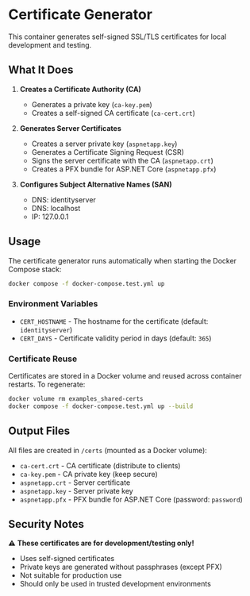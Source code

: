 # Certificate Generator

This container generates self-signed SSL/TLS certificates for local development and testing.

## What It Does

1. **Creates a Certificate Authority (CA)**
   - Generates a private key (`ca-key.pem`)
   - Creates a self-signed CA certificate (`ca-cert.crt`)

2. **Generates Server Certificates**
   - Creates a server private key (`aspnetapp.key`)
   - Generates a Certificate Signing Request (CSR)
   - Signs the server certificate with the CA (`aspnetapp.crt`)
   - Creates a PFX bundle for ASP.NET Core (`aspnetapp.pfx`)

3. **Configures Subject Alternative Names (SAN)**
   - DNS: identityserver
   - DNS: localhost
   - IP: 127.0.0.1

## Usage

The certificate generator runs automatically when starting the Docker Compose stack:

```bash
docker compose -f docker-compose.test.yml up
```

### Environment Variables

- `CERT_HOSTNAME` - The hostname for the certificate (default: `identityserver`)
- `CERT_DAYS` - Certificate validity period in days (default: `365`)

### Certificate Reuse

Certificates are stored in a Docker volume and reused across container restarts. To regenerate:

```bash
docker volume rm examples_shared-certs
docker compose -f docker-compose.test.yml up --build
```

## Output Files

All files are created in `/certs` (mounted as a Docker volume):

- `ca-cert.crt` - CA certificate (distribute to clients)
- `ca-key.pem` - CA private key (keep secure)
- `aspnetapp.crt` - Server certificate
- `aspnetapp.key` - Server private key
- `aspnetapp.pfx` - PFX bundle for ASP.NET Core (password: `password`)

## Security Notes

⚠️ **These certificates are for development/testing only!**

- Uses self-signed certificates
- Private keys are generated without passphrases (except PFX)
- Not suitable for production use
- Should only be used in trusted development environments
